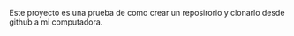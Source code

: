
Este proyecto es una prueba de como crear un reposirorio  y clonarlo  desde github a mi computadora.